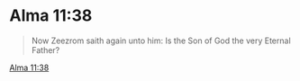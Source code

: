 # Alma 11:38

> Now Zeezrom saith again unto him: Is the Son of God the very Eternal Father?

[Alma 11:38](https://www.churchofjesuschrist.org/study/scriptures/bofm/alma/11?lang=eng&id=p38#p38)


